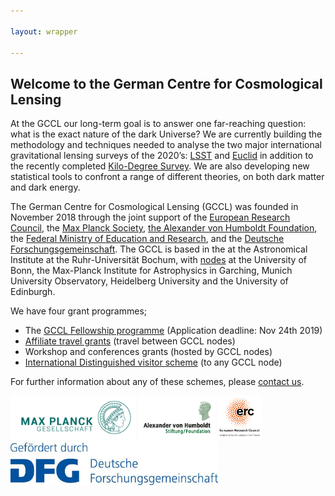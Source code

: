 ```yaml
---

layout: wrapper

---
```


## Welcome to the German Centre for Cosmological Lensing

At the GCCL our long-term goal is to answer one far-reaching question: what is the exact nature of the dark Universe?    We are currently building the methodology and techniques needed to analyse the two major international gravitational lensing surveys of the 2020’s: [LSST](https://www.lsst.org/) and [Euclid](https://www.euclid-ec.org/) in addition to the recently completed [Kilo-Degree Survey](http://kids.strw.leidenuniv.nl).  We are also developing new statistical tools to confront a range of different theories, on both dark matter and dark energy.

The German Centre for Cosmological Lensing (GCCL) was founded in November 2018 through the joint support of the [European Research Council](https://erc.europa.eu/), the [Max Planck Society](https://www.mpg.de/en), [the Alexander von Humboldt Foundation](https://www.humboldt-foundation.de/web/home.html), the [Federal Ministry of Education and Research](https://www.bmbf.de/en/index.html), and the [Deutsche Forschungsgemeinschaft](https://www.dfg.de).   The GCCL is based in the at the Astronomical Institute at the Ruhr-Universität Bochum, with [nodes](/nodes/) at the University of Bonn, the Max-Planck Institute for Astrophysics in Garching, Munich University Observatory, Heidelberg University and the University of Edinburgh.


We have four grant programmes;

- The <a href="apply">GCCL Fellowship programme</a> (Application deadline: Nov 24th 2019)
- <a href="https://docs.google.com/document/d/1pZbdQgodgQAOtL16fKb0mOjHNhjJ37ghTk75q3X-WcA/edit?usp=sharing">Affiliate travel grants</a> (travel between GCCL nodes)
- Workshop and conferences grants (hosted by GCCL nodes)
- <a href="https://docs.google.com/document/d/1ex00yqap5IkKZi044QBNvR9_9Ui59yLeop4b3GYdhEo/edit?usp=sharing">International Distinguished visitor scheme</a> (to any GCCL node)

For further information about any of these schemes, please <a href="contact">contact us</a>.

<a href="https://www.mpg.de/en"><img src="assets/img/Max-Planck_logo.jpg" height="70"></a>
<a href="https://www.humboldt-foundation.de/web/home.html"><img src="assets/img/Humboldt_logo.gif" height="70"></a>
<a href="https://erc.europa.eu/"><img src="assets/img/LOGO_ERC.png" height="70"></a>
<a href="https://www.dfg.de/"><img src="assets/img/DFG_logo.jpg" height="70"></a>
